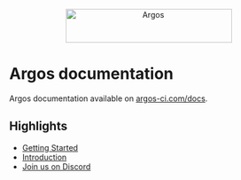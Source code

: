 <p align="center">
  <a href="https://argos-ci.com/?utm_source=github&utm_medium=logo" target="_blank">
    <img src="https://raw.githubusercontent.com/argos-ci/argos/main/resources/logos/logo-github-readme.png" alt="Argos" width="300" height="61">
  </a>
</p>

# Argos documentation

Argos documentation available on [argos-ci.com/docs](https://argos-ci.com/docs).

## Highlights

- [Getting Started](https://argos-ci.com/docs/installation)
- [Introduction](https://argos-ci.com/docs/introduction)
- [Join us on Discord](https://discord.gg/WjzGrQGS4A)
